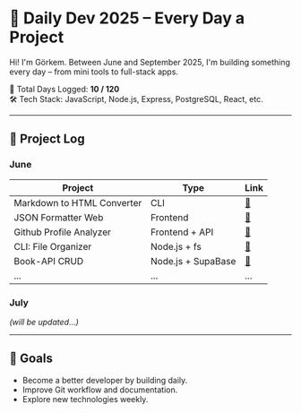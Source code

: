 # 🎯 Daily Dev 2025 – Every Day a Project

Hi! I'm Görkem. Between June and September 2025, I'm building something every day – from mini tools to full-stack apps.

📅 Total Days Logged: **10 / 120**  
🛠️ Tech Stack: JavaScript, Node.js, Express, PostgreSQL, React, etc.

---

## 📆 Project Log

### June
| Project | Type | Link |
|---------|------|------|
| Markdown to HTML Converter | CLI | [🔗](./06-June/01-markdown-to-html) |
| JSON Formatter Web | Frontend | [🔗](./06-June/02-json-formatter) |
| Github Profile Analyzer | Frontend + API | [🔗](./06-June/03-github-profile-analyzer) |
| CLI: File Organizer | Node.js + fs | [🔗](./06-June/04-file-organizer/) |
| Book-API CRUD | Node.js + SupaBase | [🔗](./06-June/05-book-api/) | 
| ... | ... | ... | ... |

### July
_(will be updated...)_

---

## 📌 Goals
- Become a better developer by building daily.
- Improve Git workflow and documentation.
- Explore new technologies weekly.

